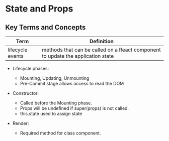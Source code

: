 # State and Props

## Key Terms and Concepts

Term | Definition
----- | -----
lifecycle events | methods that can be called on a React component to update the application state



- Lifecycle phases:
  - Mounting, Updating, Unmounting
  - Pre-Commit stage allows access to read the DOM
 
- Constructor:
  - Called before the Mounting phase.
  - Props will be undefined if super(props) is not called.
  - this.state used to assign state

- Render: 
  - Required method for class component.
